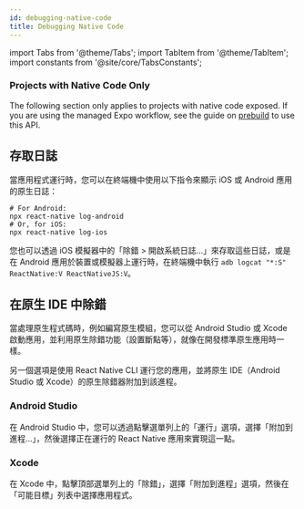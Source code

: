 ```yaml
---
id: debugging-native-code
title: Debugging Native Code
---
```


import Tabs from '@theme/Tabs'; import TabItem from '@theme/TabItem'; import constants from '@site/core/TabsConstants';

<div className="banner-native-code-required">
  <h3>Projects with Native Code Only</h3><p>
    The following section only applies to projects with native code exposed. If you are using the managed Expo workflow, see the guide on <a href="https://docs.expo.dev/workflow/prebuild/" target="_blank">prebuild</a> to use this API.</p>
</div>

## 存取日誌

當應用程式運行時，您可以在終端機中使用以下指令來顯示 iOS 或 Android 應用的原生日誌：

```shell
# For Android:
npx react-native log-android
# Or, for iOS:
npx react-native log-ios
```

您也可以透過 iOS 模擬器中的「除錯 > 開啟系統日誌…」來存取這些日誌，或是在 Android 應用於裝置或模擬器上運行時，在終端機中執行 `adb logcat "*:S" ReactNative:V ReactNativeJS:V`。

## 在原生 IDE 中除錯

當處理原生程式碼時，例如編寫原生模組，您可以從 Android Studio 或 Xcode 啟動應用，並利用原生除錯功能（設置斷點等），就像在開發標準原生應用時一樣。

另一個選項是使用 React Native CLI 運行您的應用，並將原生 IDE（Android Studio 或 Xcode）的原生除錯器附加到該進程。

### Android Studio

在 Android Studio 中，您可以透過點擊選單列上的「運行」選項，選擇「附加到進程…」，然後選擇正在運行的 React Native 應用來實現這一點。

### Xcode

在 Xcode 中，點擊頂部選單列上的「除錯」，選擇「附加到進程」選項，然後在「可能目標」列表中選擇應用程式。